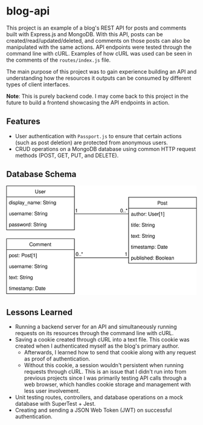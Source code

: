 # blog-api

This project is an example of a blog's REST API for posts and comments built with Express.js and MongoDB. With this API, posts can be created/read/updated/deleted, and comments on those posts can also be manipulated with the same actions. API endpoints were tested through the command line with cURL. Examples of how cURL was used can be seen in the comments of the `routes/index.js` file.

The main purpose of this project was to gain experience building an API and understanding how the resources it outputs can be consumed by different types of client interfaces.

**Note**: This is purely backend code. I may come back to this project in the future to build a frontend showcasing the API endpoints in action.

## Features

- User authentication with `Passport.js` to ensure that certain actions (such as post deletion) are protected from anonymous users.
- CRUD operations on a MongoDB database using common HTTP request methods (POST, GET, PUT, and DELETE).

## Database Schema

![database schema](/database_schema.svg)

## Lessons Learned

- Running a backend server for an API and simultaneously running requests on its resources through the command line with cURL.
- Saving a cookie created through cURL into a text file. This cookie was created when I authenticated myself as the blog's primary author.
  - Afterwards, I learned how to send that cookie along with any request as proof of authentication.
  - Without this cookie, a session wouldn't persistent when running requests through cURL. This is an issue that I didn't run into from previous projects since I was primarily testing API calls through a web browser, which handles cookie storage and management with less user involvement.
- Unit testing routes, controllers, and database operations on a mock database with SuperTest + Jest.
- Creating and sending a JSON Web Token (JWT) on successful authentication.
